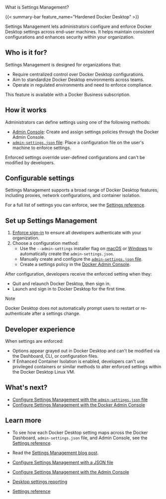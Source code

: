 What is Settings Management?


{{< summary-bar feature_name="Hardened Docker Desktop" >}}

Settings Management lets administrators configure and enforce Docker Desktop
settings across end-user machines. It helps maintain consistent configurations
and enhances security within your organization.

## Who is it for?

Settings Management is designed for organizations that:

- Require centralized control over Docker Desktop configurations.
- Aim to standardize Docker Desktop environments across teams.
- Operate in regulated environments and need to enforce compliance.

This feature is available with a Docker Business subscription.

## How it works

Administrators can define settings using one of the following methods:

- [Admin Console](/manuals/enterprise/security/hardened-desktop/settings-management/configure-admin-console.md): Create and assign settings policies through the
Docker Admin Console.
- [`admin-settings.json` file](/manuals/enterprise/security/hardened-desktop/settings-management/configure-json-file.md): Place a configuration file on the
user's machine to enforce settings.

Enforced settings override user-defined configurations and can't be modified
by developers.

## Configurable settings

Settings Management supports a broad range of Docker Desktop features,
including proxies, network configurations, and container isolation.

For a full list of settings you can enforce, see the [Settings reference](/manuals/enterprise/security/hardened-desktop/settings-management/settings-reference.md).

## Set up Settings Management

1. [Enforce sign-in](/manuals/enterprise/security/enforce-sign-in/_index.md) to
ensure all developers authenticate with your organization.
2. Choose a configuration method:
    - Use the `--admin-settings` installer flag on [macOS](/manuals/desktop/setup/install/mac-install.md#install-from-the-command-line) or [Windows](/manuals/desktop/setup/install/windows-install.md#install-from-the-command-line) to automatically create the `admin-settings.json`.
    - Manually create and configure the [`admin-settings.json` file](/manuals/enterprise/security/hardened-desktop/settings-management/configure-json-file.md).
    - Create a settings policy in the [Docker Admin Console](configure-admin-console.md).

After configuration, developers receive the enforced setting when they:

- Quit and relaunch Docker Desktop, then sign in.
- Launch and sign in to Docker Desktop for the first time.

> [!NOTE]
>
> Docker Desktop does not automatically prompt users to restart or re-authenticate
after a settings change.

## Developer experience

When settings are enforced:

- Options appear grayed out in Docker Desktop and can't be modified via the
Dashboard, CLI, or configuration files.
- If Enhanced Container Isolation is enabled, developers can't use privileged
containers or similar methods to alter enforced settings within the Docker
Desktop Linux VM.

## What's next?

- [Configure Settings Management with the `admin-settings.json` file](configure-json-file.md)
- [Configure Settings Management with the Docker Admin Console](configure-admin-console.md)

## Learn more

- To see how each Docker Desktop setting maps across the Docker Dashboard, `admin-settings.json` file, and Admin Console, see the [Settings reference](settings-reference.md).
- Read the [Settings Management blog post](https://www.docker.com/blog/settings-management-for-docker-desktop-now-generally-available-in-the-admin-console/).



- [Configure Settings Management with a JSON file](https://docs.docker.com/enterprise/security/hardened-desktop/settings-management/configure-json-file/)

- [Configure Settings Management with the Admin Console](https://docs.docker.com/enterprise/security/hardened-desktop/settings-management/configure-admin-console/)

- [Desktop settings reporting](https://docs.docker.com/enterprise/security/hardened-desktop/settings-management/compliance-reporting/)

- [Settings reference](https://docs.docker.com/enterprise/security/hardened-desktop/settings-management/settings-reference/)
